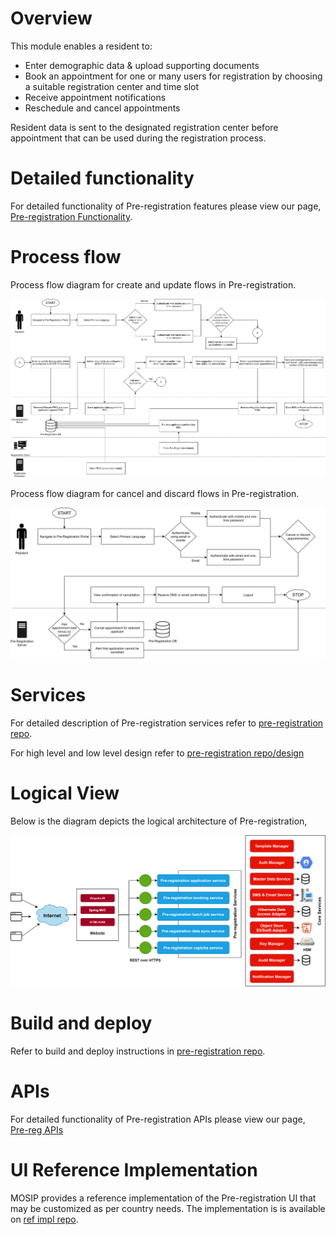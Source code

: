 # Overview
This module enables a resident to:

* Enter demographic data & upload supporting documents
* Book an appointment for one or many users for registration by choosing a suitable registration center and time slot
* Receive appointment notifications
* Reschedule and cancel appointments

Resident data is sent to the designated registration center before appointment that can be used during the registration process.

# Detailed functionality

For detailed functionality of Pre-registration features please view our page, [Pre-registration Functionality](Pre-Registration-Functionality.md).

# Process flow

Process flow diagram for create and update flows in Pre-registration.

![](_images/pre_registration/pre_registration_process_flow-create_or_update_applications.png)

Process flow diagram for cancel and discard flows in Pre-registration.

![](_images/pre_registration/pre_registration_process_flow-cancel_or_discard_applications.png)

# Services

For detailed description of Pre-registration services refer to [pre-registration repo](https://github.com/mosip/pre-registration).

For high level and low level design refer to [pre-registration repo/design](https://github.com/mosip/pre-registration/design)

# Logical View

Below is the diagram depicts the logical architecture of Pre-registration,

![](_images/pre_registration/pre_registration-logic_architecture_diagram.png)

# Build and deploy
Refer to build and deploy instructions in [pre-registration repo](https://github.com/mosip/pre-registration).

# APIs
For detailed functionality of Pre-registration APIs please view our page, [Pre-reg APIs](/functionality/pre-registration)

# UI Reference Implementation
MOSIP provides a reference implementation of the Pre-registration UI that may be customized as per country needs. The implementation is is available on [ref impl repo](https://github.com/mosip/mosip-ref-impl).
